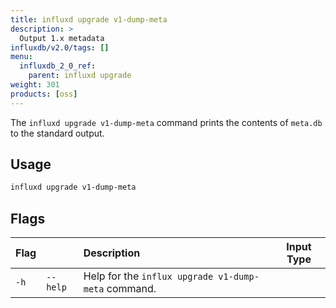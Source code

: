 ```yaml
---
title: influxd upgrade v1-dump-meta
description: >
  Output 1.x metadata
influxdb/v2.0/tags: []
menu:
  influxdb_2_0_ref:
    parent: influxd upgrade
weight: 301
products: [oss]
---
```


The `influxd upgrade v1-dump-meta` command prints the contents of `meta.db` to the standard output.

## Usage
```sh
influxd upgrade v1-dump-meta

```
## Flags
| Flag |          | Description                                         | Input Type |
|:-----|:---------|:----------------------------------------------------|:----------:|
| `-h` | `--help` | Help for the `influx upgrade v1-dump-meta` command. |            |
